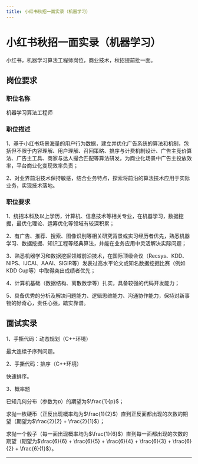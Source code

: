 ```yaml
---
title: 小红书秋招一面实录（机器学习）
---
```


# 小红书秋招一面实录（机器学习）

<script type="text/javascript" src="/include/head.js"></script>

小红书，机器学习算法工程师岗位，商业技术，秋招提前批一面。

## 岗位要求

### 职位名称

机器学习算法工程师

### 职位描述

1、基于小红书场景海量的用户行为数据，建立并优化广告系统的算法和机制，包括但不限于内容理解、用户理解、召回策略、排序与计费机制设计、广告主竞价算法、广告主工具、商家与达人撮合匹配等算法研发，为商业化场景中广告主投放效率，平台商业化变现效率负责；

2、对业界前沿技术保持敏感，结合业务特点，探索将前沿的算法技术应用于实际业务，实现技术落地。

### 职位要求

1、统招本科及以上学历，计算机、信息技术等相关专业，在机器学习，数据挖掘，最优化理论、运筹优化等领域有较深积累；

2、有广告、推荐、搜索、图像识别等相关研究背景或实习经历者优先，熟悉机器学习、数据挖掘、知识工程等经典算法，并能在业务应用中灵活解决实际问题；

3、熟悉机器学习和数据挖掘领域前沿技术，在国际顶级会议（Recsys、KDD、NIPS、IJCAI、AAAI、SIGIR等）发表过高水平论文或知名数据挖掘比赛（例如KDD Cup等）中取得突出成绩者优先；

4、计算机基础（数据结构、离散数学等）扎实，具备较强的代码开发能力；

5、具备优秀的分析及解决问题能力、逻辑思维能力、沟通协作能力，保持对新事物的好奇心，责任心强，踏实靠谱。

## 面试实录

1、手撕代码：动态规划（C++环境）

最大连续子序列问题。

2、手撕代码：排序（C++环境）

快速排序。

3、概率题

已知几何分布（参数为$p$）的期望为$\frac{1}{p}$；

求抛一枚硬币（正反出现概率均为$\frac{1}{2}$）直到正反面都出现的次数的期望（期望为$\frac{2}{2} + \frac{2}{1}$）；

求抛一个骰子（每一面出现概率均为$\frac{1}{6}$）直到每一面都出现的次数的期望（期望为$\frac{6}{6} + \frac{6}{5} + \frac{6}{4} + \frac{6}{3} + \frac{6}{2} + \frac{6}{1}$）。

---

<script type="text/javascript" src="/include/tail.js"></script>
